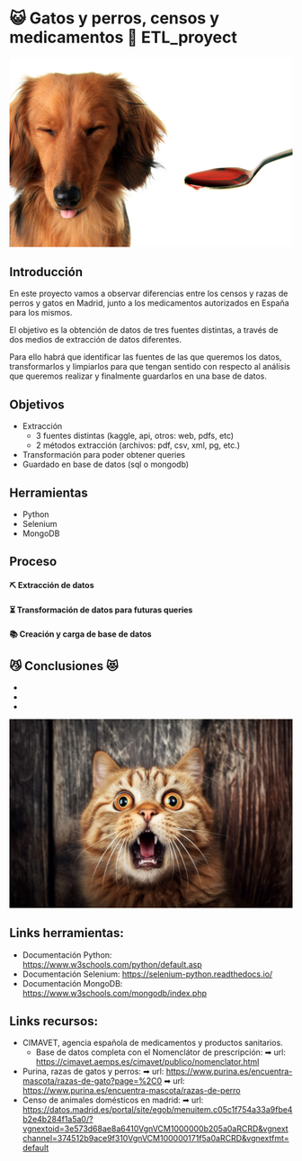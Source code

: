 #  😺 Gatos y perros, censos y medicamentos 🐶 ETL_proyect

![perro](images/perro_med.png)

## Introducción 

En este proyecto vamos a observar diferencias entre los censos y razas de perros y gatos en Madrid, junto a los medicamentos autorizados en España para los mismos.

El objetivo es la obtención de datos de tres fuentes distintas, a través de dos medios de extracción de datos diferentes.

Para ello habrá que identificar las fuentes de las que queremos los datos, transformarlos y limpiarlos para que tengan sentido con respecto al análisis que queremos realizar y finalmente guardarlos en una base de datos. 

## Objetivos

- Extracción 
    - 3 fuentes distintas (kaggle, api, otros: web, pdfs, etc)
    - 2 métodos extracción (archivos: pdf, csv, xml, pg, etc.)
- Transformación para poder obtener queries
- Guardado en base de datos (sql o mongodb)

## Herramientas

- Python
- Selenium
- MongoDB

## Proceso

#### ⛏ Extracción de datos


#### ⏳ Transformación de datos para futuras queries


#### 📚 Creación y carga de base de datos 


## 😼 Conclusiones 😻 

- 
- 
- 

![sorpresa](images/surprised_cat.jpg)

## Links herramientas:

- Documentación Python: https://www.w3schools.com/python/default.asp
- Documentación Selenium: https://selenium-python.readthedocs.io/
- Documentación MongoDB: https://www.w3schools.com/mongodb/index.php

## Links recursos: 
- CIMAVET, agencia española de medicamentos y productos sanitarios.
    - Base de datos completa con el Nomenclátor de prescripción: 
➡ url: https://cimavet.aemps.es/cimavet/publico/nomenclator.html
- Purina, razas de gatos y perros:
    ➡ url: https://www.purina.es/encuentra-mascota/razas-de-gato?page=%2C0
    ➡ url: https://www.purina.es/encuentra-mascota/razas-de-perro
- Censo de animales domésticos en madrid: 
➡ url: https://datos.madrid.es/portal/site/egob/menuitem.c05c1f754a33a9fbe4b2e4b284f1a5a0/?vgnextoid=3e573d68ae8a6410VgnVCM1000000b205a0aRCRD&vgnextchannel=374512b9ace9f310VgnVCM100000171f5a0aRCRD&vgnextfmt=default

